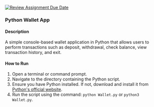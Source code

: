[![Review Assignment Due Date](https://classroom.github.com/assets/deadline-readme-button-24ddc0f5d75046c5622901739e7c5dd533143b0c8e959d652212380cedb1ea36.svg)](https://classroom.github.com/a/hy8NMZUz)

### Python Wallet App

#### Description
A simple console-based wallet application in Python that allows users to perform transactions such as deposit, withdrawal, check balance, view transaction history, and exit.

#### How to Run
1. Open a terminal or command prompt.
2. Navigate to the directory containing the Python script.
3. Ensure you have Python installed. If not, download and install it from [Python's official website](https://www.python.org/downloads/).
4. Run the script using the command: `python Wallet.py` or `python3 Wallet.py`.
